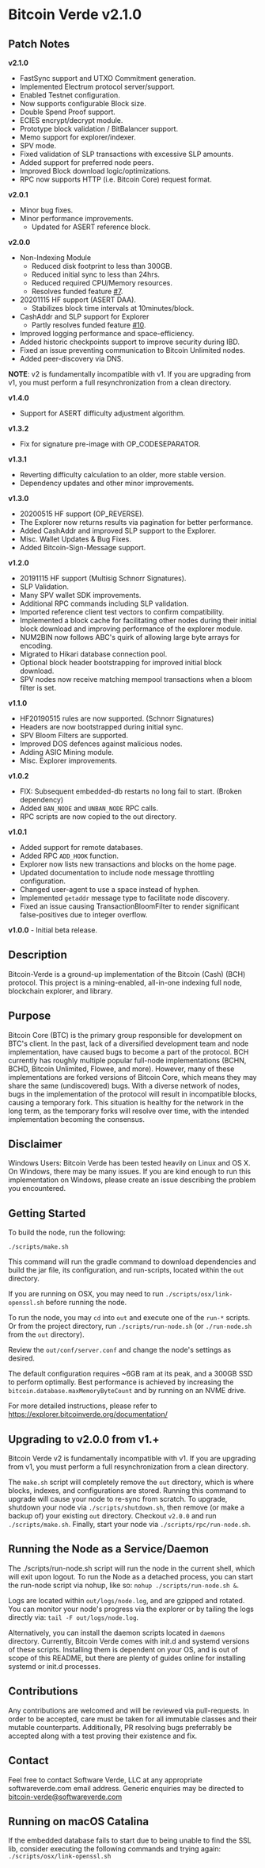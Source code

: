 # Bitcoin Verde v2.1.0

## Patch Notes

**v2.1.0**
- FastSync support and UTXO Commitment generation.
- Implemented Electrum protocol server/support.
- Enabled Testnet configuration.
- Now supports configurable Block size.
- Double Spend Proof support.
- ECIES encrypt/decrypt module.
- Prototype block validation / BitBalancer support.
- Memo support for explorer/indexer.
- SPV mode.
- Fixed validation of SLP transactions with excessive SLP amounts.
- Added support for preferred node peers.
- Improved Block download logic/optimizations.
- RPC now supports HTTP (i.e. Bitcoin Core) request format.

**v2.0.1**
- Minor bug fixes.
- Minor performance improvements.
  - Updated for ASERT reference block.

**v2.0.0**
- Non-Indexing Module
    - Reduced disk footprint to less than 300GB.
    - Reduced initial sync to less than 24hrs.
    - Reduced required CPU/Memory resources.
    - Resolves funded feature [#7][i7].
- 20201115 HF support (ASERT DAA).
    - Stabilizes block time intervals at 10minutes/block.
- CashAddr and SLP support for Explorer
    - Partly resolves funded feature [#10][i10].
- Improved logging performance and space-efficiency.
- Added historic checkpoints support to improve security during IBD.
- Fixed an issue preventing communication to Bitcoin Unlimited nodes.
- Added peer-discovery via DNS.

**NOTE**: v2 is fundamentally incompatible with v1.
If you are upgrading from v1, you must perform a full resynchronization from a clean directory.

[i7]: https://github.com/softwareverde/bitcoin-verde/issues/7
[i10]: https://github.com/softwareverde/bitcoin-verde/issues/10

**v1.4.0**
- Support for ASERT difficulty adjustment algorithm.

**v1.3.2**
- Fix for signature pre-image with OP_CODESEPARATOR.

**v1.3.1**
- Reverting difficulty calculation to an older, more stable version.
- Dependency updates and other minor improvements.

**v1.3.0**
- 20200515 HF support (OP_REVERSE).
- The Explorer now returns results via pagination for better performance.
- Added CashAddr and improved SLP support to the Explorer.
- Misc. Wallet Updates & Bug Fixes.
- Added Bitcoin-Sign-Message support.


**v1.2.0**
- 20191115 HF support (Multisig Schnorr Signatures).
- SLP Validation.
- Many SPV wallet SDK improvements.
- Additional RPC commands including SLP validation.
- Imported reference client test vectors to confirm compatibility.
- Implemented a block cache for facilitating other nodes during their initial block download and improving performance
of the explorer module.
- NUM2BIN now follows ABC's quirk of allowing large byte arrays for encoding.
- Migrated to Hikari database connection pool.
- Optional block header bootstrapping for improved initial block download.
- SPV nodes now receive matching mempool transactions when a bloom filter is set.

**v1.1.0**

- HF20190515 rules are now supported. (Schnorr Signatures)
- Headers are now bootstrapped during initial sync.
- SPV Bloom Filters are supported.
- Improved DOS defences against malicious nodes.
- Adding ASIC Mining module.
- Misc. Explorer improvements.


**v1.0.2**

- FIX: Subsequent embedded-db restarts no long fail to start. (Broken dependency)
- Added `BAN_NODE` and `UNBAN_NODE` RPC calls.
- RPC scripts are now copied to the out directory.

**v1.0.1**

- Added support for remote databases.
- Added RPC `ADD_HOOK` function.
- Explorer now lists new transactions and blocks on the home page.
- Updated documentation to include node message throttling configuration.
- Changed user-agent to use a space instead of hyphen.
- Implemented `getaddr` message type to facilitate node discovery.
- Fixed an issue causing TransactionBloomFilter to render significant false-positives due to integer overflow.

**v1.0.0** - Initial beta release.


## Description


Bitcoin-Verde is a ground-up implementation of the Bitcoin (Cash) (BCH) protocol.  This project is a
mining-enabled, all-in-one indexing full node, blockchain explorer, and library.


## Purpose


Bitcoin Core (BTC) is the primary group responsible for development on BTC's client.  In the past, lack of
a diversified development team and node implementation, have caused bugs to become a part of the protocol.
BCH currently has roughly multiple popular full-node implementations (BCHN, BCHD, Bitcoin Unlimited, Flowee,
and more).  However, many of these implementations are forked versions of Bitcoin Core, which means they
may share the same (undiscovered) bugs.  With a diverse network of nodes, bugs in the implementation of the
protocol will result in incompatible blocks, causing a temporary fork.  This situation is healthy for the
network in the long term, as the temporary forks will resolve over time, with the intended implementation
becoming the consensus.


## Disclaimer

Windows Users: Bitcoin Verde has been tested heavily on Linux and OS X.  On Windows, there may be many
issues.  If you are kind enough to run this implementation on Windows, please create an issue describing
the problem you encountered.

## Getting Started


To build the node, run the following:

```
./scripts/make.sh
```

This command will run the gradle command to download dependencies and build the jar file, its
configuration, and run-scripts, located within the `out` directory.

If you are running on OSX, you may need to run `./scripts/osx/link-openssl.sh` before running the node.

To run the node, you may `cd` into `out` and execute one of the `run-*` scripts. Or from the project
directory, run `./scripts/run-node.sh` (or `./run-node.sh` from the `out` directory).

Review the `out/conf/server.conf` and change the node's settings as desired.

The default configuration requires ~6GB ram at its peak, and a 300GB SSD to perform optimally.  Best performance is
achieved by increasing the `bitcoin.database.maxMemoryByteCount` and by running on an NVME drive.

For more detailed instructions, please refer to https://explorer.bitcoinverde.org/documentation/


## Upgrading to v2.0.0 from v1.+

Bitcoin Verde v2 is fundamentally incompatible with v1.
If you are upgrading from v1, you must perform a full resynchronization from a clean directory.

The `make.sh` script will completely remove the `out` directory, which is where blocks, indexes, and
configurations are stored.  Running this command to upgrade will cause your node to re-sync from scratch.
To upgrade, shutdown your node via `./scripts/shutdown.sh`, then remove (or make a backup of) your existing `out`
directory.  Checkout `v2.0.0` and run `./scripts/make.sh`.  Finally, start your node via `./scripts/rpc/run-node.sh`.


## Running the Node as a Service/Daemon


The ./scripts/run-node.sh script will run the node in the current shell, which will exit upon logout.
To run the Node as a detached process, you can start the run-node script via nohup, like so:
`nohup ./scripts/run-node.sh &`.

Logs are located within `out/logs/node.log`, and are gzipped and rotated.  You can monitor your node's progress via
the explorer or by tailing the logs directly via: `tail -F out/logs/node.log`.

Alternatively, you can install the daemon scripts located in `daemons` directory.  Currently,
Bitcoin Verde comes with init.d and systemd versions of these scripts.  Installing them is
dependent on your OS, and is out of scope of this README, but there are plenty of guides online
for installing systemd or init.d processes.


## Contributions


Any contributions are welcomed and will be reviewed via pull-requests.  In order to be accepted,
care must be taken for all immutable classes and their mutable counterparts.  Additionally, PR
resolving bugs preferrably be accepted along with a test proving their existence and fix.


## Contact


Feel free to contact Software Verde, LLC at any appropriate softwareverde.com email address.
Generic enquiries may be directed to bitcoin-verde@softwareverde.com


## Running on macOS Catalina

If the embedded database fails to start due to being unable to find the SSL lib, consider
executing the following commands and trying again: `./scripts/osx/link-openssl.sh`

